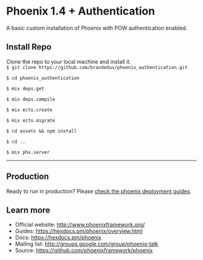 # Phoenix 1.4 + Authentication
A basic custom installation of Phoenix with POW authentication enabled.

## Install Repo
Clone the repo to your local machine and install it.<br />
  `$ git clone https://github.com/brandedux/phoenix_authentication.git`

  `$ cd phoenix_authentication`

  `$ mix deps.get`

  `$ mix deps.compile`

  `$ mix ecto.create`

  `$ mix ecto.migrate`
  
  `$ cd assets && npm install`
  
  `$ cd ..`

  `$ mix phx.server`

<hr/>

## Production 
Ready to run in production? Please [check the phoenix deployment guides](https://hexdocs.pm/phoenix/deployment.html).

## Learn more

  * Official website: http://www.phoenixframework.org/
  * Guides: https://hexdocs.pm/phoenix/overview.html
  * Docs: https://hexdocs.pm/phoenix
  * Mailing list: http://groups.google.com/group/phoenix-talk
  * Source: https://github.com/phoenixframework/phoenix
